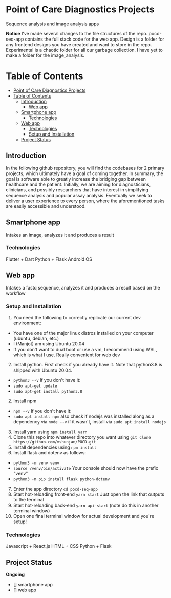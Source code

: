 # Point of Care Diagnostics Projects
Sequence analysis and image analysis apps 

**Notice**
I've made several changes to the file structures of the repo. pocd-seq-app contains the full stack code for the web app. Design is a folder for any frontend designs you have created and want to store in the repo. Experimental is a chaotic folder for all our garbage collection. I have yet to make a folder for the image_analysis.

# Table of Contents
- [Point of Care Diagnostics Projects](#point-of-care-diagnostics-projects)
- [Table of Contents](#table-of-contents)
  * [Introduction](#introduction)
    + [Web app](#web-app)
  * [Smartphone app](#smartphone-app)
    + [Technologies](#technologies)
  * [Web app](#web-app)
    + [Technologies](#technologies-1)
    + [Setup and Installation](#setup-and-installation)
  * [Project Status](#project-status)
 

## Introduction

In the following github repository, you will find the codebases for 2 primary projects, which ultimately have a goal of coming together. In summary, the goal is software able to greatly increase the bridging gap between healthcare and the patient. Initially, we are aiming for diagnosticians, clinicians, and possibly researchers that have interest in simplifying sequence analysis and popular assay analysis. Eventually we seek to deliver a user experience to every person, where the aforementioned tasks are easily accessible and understood.

## Smartphone app
Intakes an image, analyzes it and produces a result

### Technologies
Flutter + Dart
Python + Flask 
Android OS

## Web app
Intakes a fastq sequence, analyzes it and produces a result based on the workflow

### Setup and Installation 
1. You need the following to correctly replicate our current dev environment: 
- You have one of the major linux distros installed on your computer (ubuntu, debian, etc.)
- I (Manjot) am using Ubuntu 20.04
- If you don't want to dual boot or use a vm, I recommend using WSL, which is what I use. Really convenient for web dev
2. Install python. First check if you already have it. Note that python3.8 is shipped with Ubuntu 20.04.
- `python3 --v`
If you don't have it:
- `sudo apt-get update`
- `sudo apt-get install python3.8` 
2. Install npm
- `npm --v`
If you don't have it:
- `sudo apt install npm` 
also check if nodejs was installed along as a dependency via `node --v`
if it wasn't, install via `sudo apt install nodejs`
3. Install yarn using `npm install yarn`
4. Clone this repo into whatever directory you want using `git clone https://github.com/mshunjan/POCD.git`  
5. Install dependencies using `npm install`
6. Install flask and dotenv as follows:
- `python3 -m venv venv`
- `source /venv/bin/activate`
Your console should now have the prefix "venv"
- `python3 -m pip install flask python-dotenv`
7. Enter the app directory
`cd pocd-seq-app`
8. Start hot-reloading front-end
`yarn start`
Just open the link that outputs to the terminal
9. Start hot-reloading back-end
`yarn api-start` (note do this in another terminal window)
10. Open one final terminal window for actual development and you're setup!
### Technologies
Javascript + React.js
HTML + CSS
Python + Flask 

## Project Status
**Ongoing**
- [] smartphone app
- [] web app
